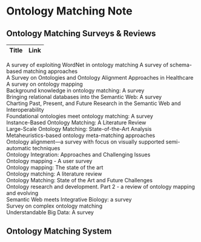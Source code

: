 # Ontology Matching Note

## Ontology Matching Surveys & Reviews
| Title | Link |  
| :---        |    :----:   |
A survey of exploiting WordNet in ontology matching
A survey of schema-based matching approaches  
A Survey on Ontologies and Ontology Alignment Approaches in Healthcare  
A survey on ontology mapping  
Background knowledge in ontology matching: A survey  
Bringing relational databases into the Semantic Web: A survey  
Charting Past, Present, and Future Research in the Semantic Web and Interoperability  
Foundational ontologies meet ontology matching: A survey  
Instance-Based Ontology Matching: A Literature Review  
Large-Scale Ontology Matching: State-of-the-Art Analysis  
Metaheuristics-based ontology meta-matching approaches  
Ontology alignment—a survey with focus on visually supported semi-automatic techniques  
Ontology Integration: Approaches and Challenging Issues  
Ontology mapping - A user survey  
Ontology mapping: The state of the art  
Ontology matching: A literature review  
Ontology Matching: State of the Art and Future Challenges  
Ontology research and development. Part 2 - a review of ontology mapping and evolving  
Semantic Web meets Integrative Biology: a survey  
Survey on complex ontology matching  
Understandable Big Data: A survey  

## Ontology Matching System
